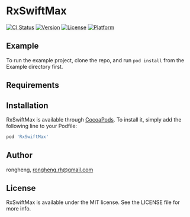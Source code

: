 # RxSwiftMax

[![CI Status](https://img.shields.io/travis/rongheng/RxSwiftMax.svg?style=flat)](https://travis-ci.org/rongheng/RxSwiftMax)
[![Version](https://img.shields.io/cocoapods/v/RxSwiftMax.svg?style=flat)](https://cocoapods.org/pods/RxSwiftMax)
[![License](https://img.shields.io/cocoapods/l/RxSwiftMax.svg?style=flat)](https://cocoapods.org/pods/RxSwiftMax)
[![Platform](https://img.shields.io/cocoapods/p/RxSwiftMax.svg?style=flat)](https://cocoapods.org/pods/RxSwiftMax)

## Example

To run the example project, clone the repo, and run `pod install` from the Example directory first.

## Requirements

## Installation

RxSwiftMax is available through [CocoaPods](https://cocoapods.org). To install
it, simply add the following line to your Podfile:

```ruby
pod 'RxSwiftMax'
```

## Author

rongheng, rongheng.rh@gmail.com

## License

RxSwiftMax is available under the MIT license. See the LICENSE file for more info.
